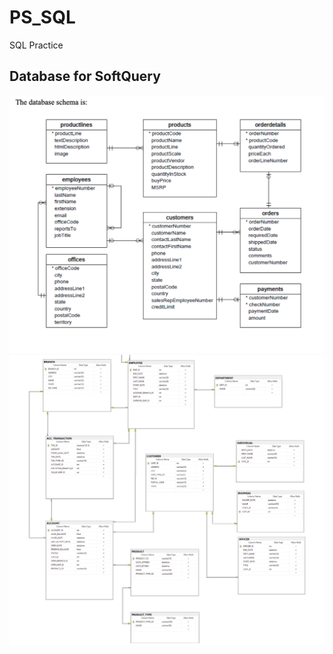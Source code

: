 # PS_SQL
SQL Practice 
## Database for SoftQuery

 <p align="center">
  <img src="Images/SoftQueryDatabaseDiagram.png" title="hover text">
  <img src="Images/BankingDBModel.png" title="hover text">
</p>
